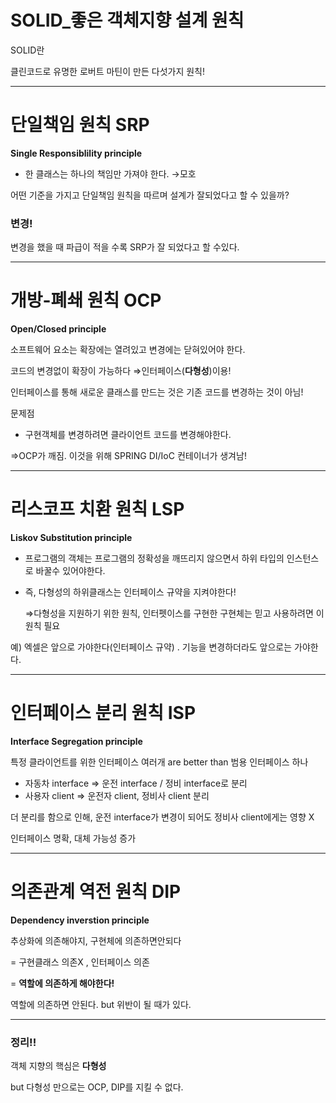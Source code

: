 # SOLID_좋은 객체지향 설계 원칙

SOLID란

클린코드로 유명한 로버트 마틴이 만든 다섯가지 원칙!
***


# 단일책임 원칙 SRP

**Single Responsiblility principle**

- 한 클래스는 하나의 책임만 가져야 한다. →모호

어떤 기준을 가지고 단일책임 원칙을 따르며 설계가 잘되었다고 할 수 있을까?

### **변경!**

변경을 했을 때 파급이 적을 수록 SRP가 잘 되었다고 할 수있다.

***


# 개방-폐쇄 원칙 OCP

**Open/Closed principle**



소프트웨어 요소는 확장에는 열려있고 변경에는 닫혀있어야 한다.

코드의 변경없이 확장이 가능하다 ⇒인터페이스(**다형성**)이용!

인터페이스를 통해 새로운 클래스를 만드는 것은 기존 코드를 변경하는 것이 아님!

 

문제점

- 구현객체를 변경하려면 클라이언트 코드를 변경해야한다.

⇒OCP가 깨짐. 이것을 위해 SPRING DI/IoC 컨테이너가 생겨남!
***

# 리스코프 치환 원칙 LSP

**Liskov Substitution principle**



- 프로그램의 객체는 프로그램의 정확성을 깨뜨리지 않으면서 하위 타입의 인스턴스로 바꿀수 있어야한다.
- 즉, 다형성의 하위클래스는 인터페이스 규약을 지켜야한다!

    ⇒다형성을 지원하기 위한 원칙, 인터펫이스를 구현한 구현체는 믿고 사용하려면 이 원칙 필요

예) 엑셀은 앞으로 가야한다(인터페이스 규약) . 기능을 변경하더라도 앞으로는 가야한다.
***

# 인터페이스 분리 원칙 ISP

**Interface Segregation principle**



특정 클라이언트를 위한 인터페이스 여러개 are better than 범용 인터페이스 하나

- 자동차 interface ⇒ 운전 interface / 정비 interface로 분리
- 사용자 client ⇒ 운전자 client, 정비사 client 분리

 더 분리를 함으로 인해, 운전 interface가 변경이 되어도 정비사 client에게는 영향 X

인터페이스 명확, 대체 가능성 증가
***

# 의존관계 역전 원칙 DIP

**Dependency inverstion principle**



추상화에 의존해야지, 구현체에 의존하면안되다

= 구현클래스 의존X , 인터페이스 의존

= **역할에 의존하게 해야한다!**

역할에 의존하면 안된다.  but 위반이 될 때가 있다.


***



### 정리!!

객체 지향의 핵심은 **다형성**

but 다형성 만으로는 OCP, DIP를 지킬 수 없다.

